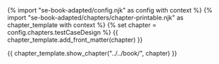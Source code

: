 <frontmatter>
{% import "se-book-adapted/config.njk" as config with context %}
{% import "se-book-adapted/chapters/chapter-printable.njk" as chapter_template with context %}
{% set chapter = config.chapters.testCaseDesign %}
{{ chapter_template.add_front_matter(chapter) }}
</frontmatter>

{{ chapter_template.show_chapter("../../book/", chapter) }}